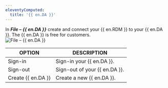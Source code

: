 ```yaml
---
eleventyComputed:
  title: '{{ en.DA }}'
---
```

In ***File – {{ en.DA }}*** create and connect your {{ en.RDM }} to your {{ en.DA }}. The {{ en.DA }} is free for customers.  
![File – {{ en.DA }}](https://webdevolutions.azureedge.net/docs/en/rdm/mac/RdmMac4008.png)

| OPTION             | DESCRIPTION                   |
|--------------------|-------------------------------|
| Sign-in            | Sign-in your {{ en.DA }}.     |
| Sign-out           | Sign-out of your {{ en.DA }}. |
| Create {{ en.DA }} | Create a new {{ en.DA }}.     |
